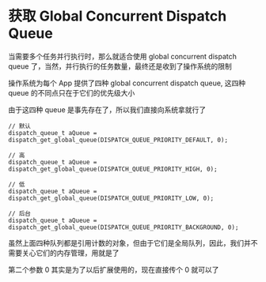 # 获取 Global Concurrent Dispatch Queue

当需要多个任务并行执行时，那么就适合使用 global concurrent dispatch queue 了，当然，并行执行的任务数量，最终还是收到了操作系统的限制

操作系统为每个 App 提供了四种 global concurrent dispatch queue, 这四种 queue 的不同点只在于它们的优先级大小

由于这四种 queue 是事先存在了，所以我们直接向系统拿就行了

```objc
// 默认
dispatch_queue_t aQueue = dispatch_get_global_queue(DISPATCH_QUEUE_PRIORITY_DEFAULT, 0);

// 高
dispatch_queue_t aQueue = dispatch_get_global_queue(DISPATCH_QUEUE_PRIORITY_HIGH, 0);

// 低
dispatch_queue_t aQueue = dispatch_get_global_queue(DISPATCH_QUEUE_PRIORITY_LOW, 0);

// 后台
dispatch_queue_t aQueue = dispatch_get_global_queue(DISPATCH_QUEUE_PRIORITY_BACKGROUND, 0);
```

虽然上面四种队列都是引用计数的对象，但由于它们是全局队列，因此，我们并不需要关心它们的内存管理，用就是了

第二个参数 0 其实是为了以后扩展使用的，现在直接传个 0 就可以了

